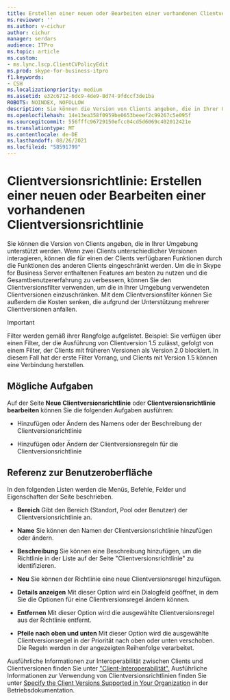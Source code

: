 ```yaml
---
title: Erstellen einer neuen oder Bearbeiten einer vorhandenen Clientversionsrichtlinie
ms.reviewer: ''
ms.author: v-cichur
author: cichur
manager: serdars
audience: ITPro
ms.topic: article
ms.custom:
- ms.lync.lscp.ClientCVPolicyEdit
ms.prod: skype-for-business-itpro
f1.keywords:
- CSH
ms.localizationpriority: medium
ms.assetid: e32c6712-6dc9-4de9-8d74-9fdccf3de1ba
ROBOTS: NOINDEX, NOFOLLOW
description: Sie können die Version von Clients angeben, die in Ihrer Umgebung unterstützt werden. Wenn zwei Clients unterschiedlicher Versionen interagieren, können die für einen der Clients verfügbaren Funktionen durch die Funktionen des anderen Clients eingeschränkt werden.
ms.openlocfilehash: 14e13ea358f0959be0653beeef2c99267c5e095f
ms.sourcegitcommit: 556fffc96729150efcc04cd5d6069c402012421e
ms.translationtype: MT
ms.contentlocale: de-DE
ms.lasthandoff: 08/26/2021
ms.locfileid: "58591799"
---
```

# <a name="client-version-policy-create-new-or-edit-existing"></a>Clientversionsrichtlinie: Erstellen einer neuen oder Bearbeiten einer vorhandenen Clientversionsrichtlinie

Sie können die Version von Clients angeben, die in Ihrer Umgebung unterstützt werden. Wenn zwei Clients unterschiedlicher Versionen interagieren, können die für einen der Clients verfügbaren Funktionen durch die Funktionen des anderen Clients eingeschränkt werden. Um die in Skype for Business Server enthaltenen Features am besten zu nutzen und die Gesamtbenutzererfahrung zu verbessern, können Sie den Clientversionsfilter verwenden, um die in Ihrer Umgebung verwendeten Clientversionen einzuschränken. Mit dem Clientversionsfilter können Sie außerdem die Kosten senken, die aufgrund der Unterstützung mehrerer Clientversionen anfallen.

> [!IMPORTANT]
> Filter werden gemäß ihrer Rangfolge aufgelistet. Beispiel: Sie verfügen über einen Filter, der die Ausführung von Clientversion 1.5 zulässt, gefolgt von einem Filter, der Clients mit früheren Versionen als Version 2.0 blockiert. In diesem Fall hat der erste Filter Vorrang, und Clients mit Version 1.5 können eine Verbindung herstellen.

## <a name="tasks-you-can-perform"></a>Mögliche Aufgaben

Auf der Seite **Neue Clientversionsrichtlinie** oder **Clientversionsrichtlinie bearbeiten** können Sie die folgenden Aufgaben ausführen:

- Hinzufügen oder Ändern des Namens oder der Beschreibung der Clientversionsrichtlinie

- Hinzufügen oder Ändern der Clientversionsregeln für die Clientversionsrichtlinie

## <a name="ui-reference"></a>Referenz zur Benutzeroberfläche

In den folgenden Listen werden die Menüs, Befehle, Felder und Eigenschaften der Seite beschrieben.

- **Bereich** Gibt den Bereich (Standort, Pool oder Benutzer) der Clientversionsrichtlinie an.

- **Name** Sie können den Namen der Clientversionsrichtlinie hinzufügen oder ändern.

- **Beschreibung** Sie können eine Beschreibung hinzufügen, um die Richtlinie in der Liste auf der Seite "Clientversionsrichtlinie" zu identifizieren.

- **Neu** Sie können der Richtlinie eine neue Clientversionsregel hinzufügen.

- **Details anzeigen** Mit dieser Option wird ein Dialogfeld geöffnet, in dem Sie die Optionen für eine Clientversionsregel ändern können.

- **Entfernen** Mit dieser Option wird die ausgewählte Clientversionsregel aus der Richtlinie entfernt.

- **Pfeile nach oben und unten** Mit dieser Option wird die ausgewählte Clientversionsregel in der Priorität nach oben oder unten verschoben. Die Regeln werden in der angezeigten Reihenfolge verarbeitet.

Ausführliche Informationen zur Interoperabilität zwischen Clients und Clientversionen finden Sie unter ["Client-Interoperabilität".](/previous-versions/office/lync-server-2013/lync-server-2013-client-interoperability-in-lync-2013) Ausführliche Informationen zur Verwendung von Clientversionsrichtlinien finden Sie unter [Specify the Client Versions Supported in Your Organization](/previous-versions/office/lync-server-2013/lync-server-2013-specifying-the-client-applications-that-can-be-used-to-log-on-to-lync-server-2013) in der Betriebsdokumentation.
